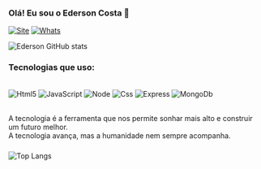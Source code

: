 ### Olá! Eu sou o Ederson Costa 👋

[![Site](https://img.shields.io/badge/website-000000?style=for-the-badge&logo=About.me&logoColor=white)](https://geekdesenvolvimento.com.br)
[![Whats](https://img.shields.io/badge/WhatsApp-25D366?style=for-the-badge&logo=whatsapp&logoColor=white)](https://wa.me/5561984103119)

![Ederson GitHub stats](https://github-readme-stats.vercel.app/api?username=ederson1000&show_icons=true&theme=transparent)

### Tecnologias que uso:

<div style = "display: inline_block"><br/>
    <img aling="center" alt="Html5" src="https://img.shields.io/badge/HTML5-E34F26?style=for-the-badge&logo=html5&logoColor=white" />
    <img aling="center" alt="JavaScript" src="https://img.shields.io/badge/JavaScript-F7DF1E?style=for-the-badge&logo=javascript&logoColor=black" />
    <img aling="center" alt="Node" src="https://img.shields.io/badge/Node.js-43853D?style=for-the-badge&logo=node.js&logoColor=white" />
    <img aling="center" alt="Css" src="https://img.shields.io/badge/CSS3-1572B6?style=for-the-badge&logo=css3&logoColor=white" />
    <img aling="center" alt="Express" src="https://img.shields.io/badge/Express.js-404D59?style=for-the-badge" />
    <img aling="center" alt="MongoDb" src="https://img.shields.io/badge/MongoDB-4EA94B?style=for-the-badge&logo=mongodb&logoColor=white" /> 

</div></br>

A tecnologia é a ferramenta que nos permite sonhar mais alto e construir um futuro melhor.</br> A tecnologia avança, mas a humanidade nem sempre acompanha.

### 

![Top Langs](https://github-readme-stats.vercel.app/api/top-langs/?username=ederson1000&hide_progress=true)
